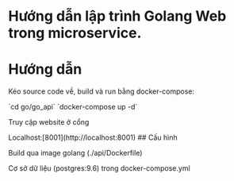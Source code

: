 # Hướng dẫn lập trình Golang Web trong microservice.
# Hướng dẫn
<p>Kéo source code về, build và run bằng docker-compose:</p>
`cd go/go_api` 
`docker-compose up -d`
<p>Truy cập website ở cổng </p> Localhost:[8001](http://localhost:8001)
## Cấu hình
<p>Build qua image golang (./api/Dockerfile)</p>
<p>Cơ sở dữ liệu (postgres:9.6) trong docker-compose.yml
